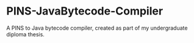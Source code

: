 # PINS-JavaBytecode-Compiler
A PINS to Java bytecode compiler, created as part of my undergraduate diploma thesis.

